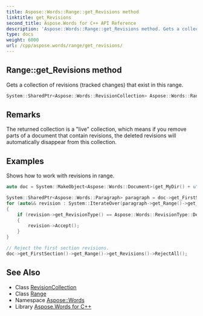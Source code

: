 ```yaml
---
title: Aspose::Words::Range::get_Revisions method
linktitle: get_Revisions
second_title: Aspose.Words for C++ API Reference
description: 'Aspose::Words::Range::get_Revisions method. Gets a collection of revisions (tracked changes) that exist in this range in C++.'
type: docs
weight: 6000
url: /cpp/aspose.words/range/get_revisions/
---
```

## Range::get_Revisions method


Gets a collection of revisions (tracked changes) that exist in this range.

```cpp
System::SharedPtr<Aspose::Words::RevisionCollection> Aspose::Words::Range::get_Revisions()
```

## Remarks


The returned collection is a "live" collection, which means if you remove parts of a document that contain revisions, the deleted revisions will automatically disappear from this collection.

## Examples



Shows how to work with revisions in range. 
```cpp
auto doc = System::MakeObject<Aspose::Words::Document>(get_MyDir() + u"Revisions.docx");

System::SharedPtr<Aspose::Words::Paragraph> paragraph = doc->get_FirstSection()->get_Body()->get_FirstParagraph();
for (auto&& revision : System::IterateOver(paragraph->get_Range()->get_Revisions()))
{
    if (revision->get_RevisionType() == Aspose::Words::RevisionType::Deletion)
    {
        revision->Accept();
    }
}

// Reject the first section revisions.
doc->get_FirstSection()->get_Range()->get_Revisions()->RejectAll();
```

## See Also

* Class [RevisionCollection](../../revisioncollection/)
* Class [Range](../)
* Namespace [Aspose::Words](../../)
* Library [Aspose.Words for C++](../../../)
